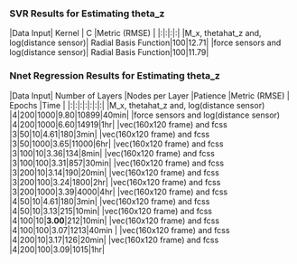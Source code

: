 ### SVR Results for Estimating theta_z

|Data Input| Kernel | C |Metric (RMSE) |
|:|:|:|:|
|M_x, thetahat_z and, log(distance sensor)| Radial Basis Function|100|12.71|
|force sensors and log(distance sensor)| Radial Basis Function|100|11.79|

### Nnet Regression Results for Estimating theta_z

|Data Input| Number of Layers |Nodes per Layer |Patience |Metric (RMSE) | Epochs |Time |
|:|:|:|:|:|:|:|
|M_x, thetahat_z and, log(distance sensor) |4|200|1000|9.80|10899|40min|
|force sensors and log(distance sensor) |4|200|1000|6.60|14919|1hr|
|vec(160x120 frame) and fcss |3|50|10|4.61|180|3min|
|vec(160x120 frame) and fcss |3|50|1000|3.65|11000|6hr|
|vec(160x120 frame) and fcss |3|100|10|3.36|134|8min|
|vec(160x120 frame) and fcss |3|100|100|3.31|857|30min|
|vec(160x120 frame) and fcss |3|200|10|3.14|190|20min|
|vec(160x120 frame) and fcss |3|200|100|3.24|1800|2hr|
|vec(160x120 frame) and fcss |3|200|1000|3.39|4000|4hr|
|vec(160x120 frame) and fcss |4|50|10|4.61|180|3min|
|vec(160x120 frame) and fcss |4|50|10|3.13|215|10min|
|vec(160x120 frame) and fcss |4|100|10|**3.00**|212|10min|
|vec(160x120 frame) and fcss |4|100|100|3.07|1213|40min |
|vec(160x120 frame) and fcss |4|200|10|3.17|126|20min|
|vec(160x120 frame) and fcss |4|200|100|3.09|1015|1hr|
